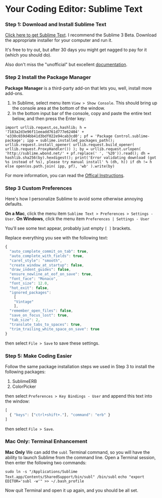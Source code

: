 # Your Coding Editor: Sublime Text

### Step 1: Download and Install Sublime Text

[Click here to get Sublime Text](http://www.sublimetext.com/3). I recommend the Sublime 3 Beta. Download the appropriate installer for your computer and run it.

It's free to try out, but after 30 days you might get nagged to pay for it (which you should do).

Also don't miss the "unofficial" but excellent [documentation](http://docs.sublimetext.info/en/latest/index.html).

### Step 2 Install the Package Manager

**Package Manager** is a third-party add-on that lets you, well, install more add-ons.

1. In Sublime, select menu item `View > Show Console`. This should bring up the console area at the bottom of the window.
2. In the bottom input bar of the console, copy and paste the entire text below, and then press the Enter key:

```
import urllib.request,os,hashlib; h = '7183a2d3e96f11eeadd761d777e62404' + 'e330c659d4bb41d3bdf022e94cab3cd0'; pf = 'Package Control.sublime-package'; ipp = sublime.installed_packages_path(); urllib.request.install_opener( urllib.request.build_opener( urllib.request.ProxyHandler()) ); by = urllib.request.urlopen( 'http://sublime.wbond.net/' + pf.replace(' ', '%20')).read(); dh = hashlib.sha256(by).hexdigest(); print('Error validating download (got %s instead of %s), please try manual install' % (dh, h)) if dh != h else open(os.path.join( ipp, pf), 'wb' ).write(by)
```

For more information, you can read the [Offical Instructions](https://sublime.wbond.net/installation).


### Step 3 Custom Preferences

Here's how I personalize Sublime to avoid some otherwise annoying defaults.

**On a Mac**, click the menu item `Sublime Text > Preferences > Settings - User`.
**On Windows**, click the menu item `Preferences | Settings - User`

You'll see some text appear, probably just empty `[ ]` brackets.

Replace everything you see with the following text:

``` javascript
{
  "auto_complete_commit_on_tab": true,
  "auto_complete_with_fields": true,
  "caret_style": "smooth",
  "create_window_at_startup": false,
  "draw_indent_guides": false,
  "ensure_newline_at_eof_on_save": true,
  "font_face": "Monaco",
  "font_size": 12.0,
  "hot_exit": false,
  "ignored_packages":
    [
    "Vintage"
    ],
  "remember_open_files": false,
  "save_on_focus_lost": true,
  "tab_size": 2,
  "translate_tabs_to_spaces": true,
  "trim_trailing_white_space_on_save": true
}
```

then select `File > Save` to save these settings.

### Step 5: Make Coding Easier

Follow the same package installation steps we used in Step 3 to install the following packages:

1. SublimeERB
1. ColorPicker

then select `Preferences > Key Bindings - User` and append this text into the window:

```javascript
[
  { "keys": ["ctrl+shift+."], "command": "erb" }
]
```
then select `File > Save`.

### Mac Only: Terminal Enhancement

**Mac Only** We can add the `subl` Terminal command, so you will have the ability to launch Sublime from the command line. Open a Terminal session, then enter the following two commands:

`sudo ln -s "/Applications/Sublime Text.app/Contents/SharedSupport/bin/subl" /bin/subl`
`echo "export EDITOR='subl -w'" >> ~/.bash_profile`

Now quit Terminal and open it up again, and you should be all set.
